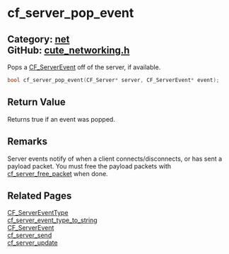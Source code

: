 [](../header.md ':include')

# cf_server_pop_event

Category: [net](https://github.com/RandyGaul/cute_framework/blob/master/docs/api_reference?id=net)  
GitHub: [cute_networking.h](https://github.com/RandyGaul/cute_framework/blob/master/include/cute_networking.h)  
---

Pops a [CF_ServerEvent](https://github.com/RandyGaul/cute_framework/blob/master/docs/net/cf_serverevent.md) off of the server, if available.

```cpp
bool cf_server_pop_event(CF_Server* server, CF_ServerEvent* event);
```

## Return Value

Returns true if an event was popped.

## Remarks

Server events notify of when a client connects/disconnects, or has sent a payload packet.
You must free the payload packets with [cf_server_free_packet](https://github.com/RandyGaul/cute_framework/blob/master/docs/net/cf_server_free_packet.md) when done.

## Related Pages

[CF_ServerEventType](https://github.com/RandyGaul/cute_framework/blob/master/docs/net/cf_servereventtype.md)  
[cf_server_event_type_to_string](https://github.com/RandyGaul/cute_framework/blob/master/docs/net/cf_server_event_type_to_string.md)  
[CF_ServerEvent](https://github.com/RandyGaul/cute_framework/blob/master/docs/net/cf_serverevent.md)  
[cf_server_send](https://github.com/RandyGaul/cute_framework/blob/master/docs/net/cf_server_send.md)  
[cf_server_update](https://github.com/RandyGaul/cute_framework/blob/master/docs/net/cf_server_update.md)  
